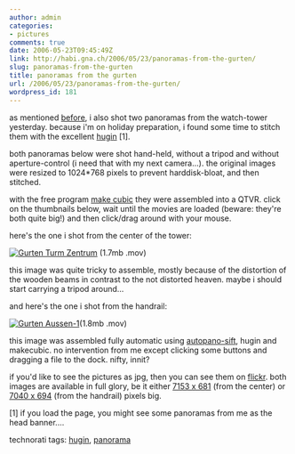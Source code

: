 ```yaml
---
author: admin
categories:
- pictures
comments: true
date: 2006-05-23T09:45:49Z
link: http://habi.gna.ch/2006/05/23/panoramas-from-the-gurten/
slug: panoramas-from-the-gurten
title: panoramas from the gurten
url: /2006/05/23/panoramas-from-the-gurten/
wordpress_id: 181
---
```


as mentioned [before](http://habi.gna.ch/blog/archives/000782.html), i also shot two panoramas from the watch-tower yesterday. because i'm on holiday preparation, i found some time to stitch them with the excellent [hugin](http://hugin.sourceforge.net/) [1].
  
both panoramas below were shot hand-held, without a tripod and without aperture-control (i need that with my next camera...). the original images were resized to 1024*768 pixels to prevent harddisk-bloat, and then stitched.
  
with the free program [make cubic](http://developer.apple.com/quicktime/quicktimeintro/tools/) they were assembled into a QTVR. click on the thumbnails below, wait until the movies are loaded (beware: they're both quite big!) and then click/drag around with your mouse.



here's the one i shot from the center of the tower:
  
[![Gurten Turm Zentrum](http://habi.gna.ch/blog/images/gurten_turm_zentrum-tm.jpg)](http://habi.gna.ch/blog/images/gurten_turm_zentrum.mov) (1.7mb .mov)
  
this image was quite tricky to assemble, mostly because of the distortion of the wooden beams in contrast to the not distorted heaven. maybe i should start carrying a tripod around...  




and here's the one i shot from the handrail:
  
[![Gurten Aussen-1](http://habi.gna.ch/blog/images/gurten_aussen-1-tm.jpg)](http://habi.gna.ch/blog/images/gurten_aussen-1.mov)(1.8mb .mov)
  
this image was assembled fully automatic using [autopano-sift](http://user.cs.tu-berlin.de/~nowozin/autopano-sift/), hugin and makecubic. no intervention from me except clicking some buttons and dragging a file to the dock. nifty, innit?  




if you'd like to see the pictures as jpg, then you can see them on [flickr](http://flickr.com/search/?w=all&q=gurten+tower+panorama&m=text). both images are available in full glory, be it either [7153 x 681](http://static.flickr.com/46/151183243_e6ef0a69eb_o.jpg) (from the center) or [7040 x 694](http://www.flickr.com/photo_zoom.gne?id=151184356&size=o) (from the handrail) pixels big.



[1] if you load the page, you might see some panoramas from me as the head banner....





technorati tags: [hugin](http://www.technorati.com/tag/hugin), [panorama](http://www.technorati.com/tag/panorama)
